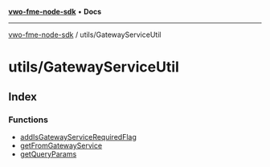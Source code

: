 [**vwo-fme-node-sdk**](../../README.md) • **Docs**

---

[vwo-fme-node-sdk](../../modules.md) / utils/GatewayServiceUtil

# utils/GatewayServiceUtil

## Index

### Functions

- [addIsGatewayServiceRequiredFlag](functions/addIsGatewayServiceRequiredFlag.md)
- [getFromGatewayService](functions/getFromGatewayService.md)
- [getQueryParams](functions/getQueryParams.md)
